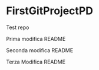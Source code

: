 # FirstGitProjectPD
Test repo


Prima modifica README

Seconda modifica README

Terza Modifica README